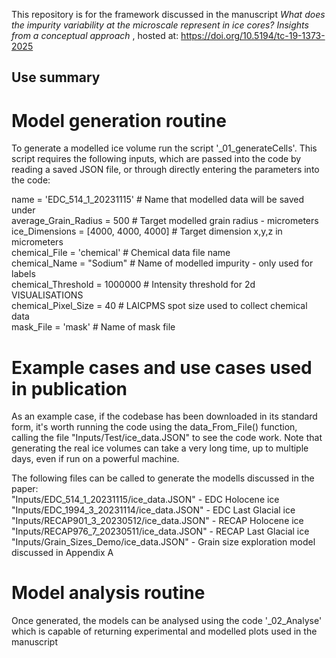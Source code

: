 This repository is for the framework discussed in the manuscript _What does the impurity variability at the microscale represent in ice cores? Insights from a conceptual approach_ , hosted at: https://doi.org/10.5194/tc-19-1373-2025

## Use summary

# Model generation routine

To generate a modelled ice volume run the script '_01_generateCells'. This script requires the following inputs, which are passed into the code by reading a saved JSON file, or through directly entering the parameters into the code:

name = 'EDC_514_1_20231115' # Name that modelled data will be saved under  
average_Grain_Radius = 500  # Target modelled grain radius - micrometers  
ice_Dimensions = [4000, 4000, 4000] # Target dimension x,y,z in micrometers  
chemical_File = 'chemical' # Chemical data file name  
chemical_Name = "Sodium" # Name of modelled impurity - only used for labels  
chemical_Threshold = 1000000 # Intensity threshold for 2d VISUALISATIONS  
chemical_Pixel_Size = 40 # LAICPMS spot size used to collect chemical data  
mask_File = 'mask' # Name of mask file

# Example cases and use cases used in publication

As an example case, if the codebase has been downloaded in its standard form, it's worth running the code using the data_From_File() function, calling the file "Inputs/Test/ice_data.JSON" to see the code work. Note that generating the real ice volumes can take a very long time, up to multiple days, even if run on a powerful machine.

The following files can be called to generate the modells discussed in the paper:  
"Inputs/EDC_514_1_20231115/ice_data.JSON" - EDC Holocene ice  
"Inputs/EDC_1994_3_20231114/ice_data.JSON" - EDC Last Glacial ice  
"Inputs/RECAP901_3_20230512/ice_data.JSON" - RECAP Holocene ice  
"Inputs/RECAP976_7_20230511/ice_data.JSON" - RECAP Last Glacial ice  
"Inputs/Grain_Sizes_Demo/ice_data.JSON" - Grain size exploration model discussed in Appendix A

# Model analysis routine
Once generated, the models can be analysed using the code '_02_Analyse' which is capable of returning experimental and modelled plots used in the manuscript








